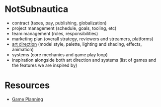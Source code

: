 # NotSubnautica
- contract (taxes, pay, publishing, globalization)
- project management (schedule, goals, tooling, etc)
- team management (roles, responsibilities)
- marketing plan (overall strategy, reviewers and streamers, platforms)
- [art direction](art_direction.md) (model style, palette, lighting and shading, effects, animation)
- systems (core mechanics and game play loop)
- inspiration alongside both art direction and systems (list of games and the features we are inspired by)

#  Resources
- [Game Planning](https://www.nuclino.com/solutions/game-planner)
